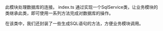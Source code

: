 此模块处理数据库的连接。
index.ts
通过实现一个SqlService类，让业务模块的类继承此类，即可使用一系列方法完成对数据库的操作。

在该类中，我们还封装了一些生成SQL语句的方法，方便业务模块调用。
